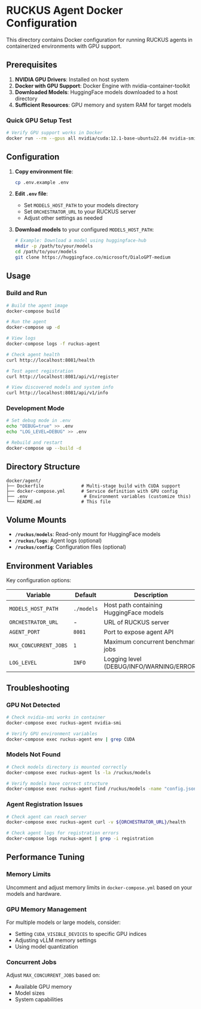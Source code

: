 # RUCKUS Agent Docker Configuration

This directory contains Docker configuration for running RUCKUS agents in containerized environments with GPU support.

## Prerequisites

1. **NVIDIA GPU Drivers**: Installed on host system
2. **Docker with GPU Support**: Docker Engine with nvidia-container-toolkit
3. **Downloaded Models**: HuggingFace models downloaded to a host directory
4. **Sufficient Resources**: GPU memory and system RAM for target models

### Quick GPU Setup Test
```bash
# Verify GPU support works in Docker
docker run --rm --gpus all nvidia/cuda:12.1-base-ubuntu22.04 nvidia-smi
```

## Configuration

1. **Copy environment file**:
   ```bash
   cp .env.example .env
   ```

2. **Edit `.env` file**:
   - Set `MODELS_HOST_PATH` to your models directory
   - Set `ORCHESTRATOR_URL` to your RUCKUS server
   - Adjust other settings as needed

3. **Download models** to your configured `MODELS_HOST_PATH`:
   ```bash
   # Example: Download a model using huggingface-hub
   mkdir -p /path/to/your/models
   cd /path/to/your/models
   git clone https://huggingface.co/microsoft/DialoGPT-medium
   ```

## Usage

### Build and Run
```bash
# Build the agent image
docker-compose build

# Run the agent
docker-compose up -d

# View logs
docker-compose logs -f ruckus-agent

# Check agent health
curl http://localhost:8081/health

# Test agent registration
curl http://localhost:8081/api/v1/register

# View discovered models and system info
curl http://localhost:8081/api/v1/info
```

### Development Mode
```bash
# Set debug mode in .env
echo "DEBUG=true" >> .env
echo "LOG_LEVEL=DEBUG" >> .env

# Rebuild and restart
docker-compose up --build -d
```

## Directory Structure

```
docker/agent/
├── Dockerfile              # Multi-stage build with CUDA support
├── docker-compose.yml      # Service definition with GPU config
├── .env                     # Environment variables (customize this)
└── README.md               # This file
```

## Volume Mounts

- **`/ruckus/models`**: Read-only mount for HuggingFace models
- **`/ruckus/logs`**: Agent logs (optional)
- **`/ruckus/config`**: Configuration files (optional)

## Environment Variables

Key configuration options:

| Variable | Default | Description |
|----------|---------|-------------|
| `MODELS_HOST_PATH` | `./models` | Host path containing HuggingFace models |
| `ORCHESTRATOR_URL` | - | URL of RUCKUS server |
| `AGENT_PORT` | `8081` | Port to expose agent API |
| `MAX_CONCURRENT_JOBS` | `1` | Maximum concurrent benchmark jobs |
| `LOG_LEVEL` | `INFO` | Logging level (DEBUG/INFO/WARNING/ERROR) |

## Troubleshooting

### GPU Not Detected
```bash
# Check nvidia-smi works in container
docker-compose exec ruckus-agent nvidia-smi

# Verify GPU environment variables
docker-compose exec ruckus-agent env | grep CUDA
```

### Models Not Found
```bash
# Check models directory is mounted correctly
docker-compose exec ruckus-agent ls -la /ruckus/models

# Verify models have correct structure
docker-compose exec ruckus-agent find /ruckus/models -name "config.json"
```

### Agent Registration Issues
```bash
# Check agent can reach server
docker-compose exec ruckus-agent curl -v ${ORCHESTRATOR_URL}/health

# Check agent logs for registration errors
docker-compose logs ruckus-agent | grep -i registration
```

## Performance Tuning

### Memory Limits
Uncomment and adjust memory limits in `docker-compose.yml` based on your models and hardware.

### GPU Memory Management
For multiple models or large models, consider:
- Setting `CUDA_VISIBLE_DEVICES` to specific GPU indices
- Adjusting vLLM memory settings
- Using model quantization

### Concurrent Jobs
Adjust `MAX_CONCURRENT_JOBS` based on:
- Available GPU memory
- Model sizes
- System capabilities